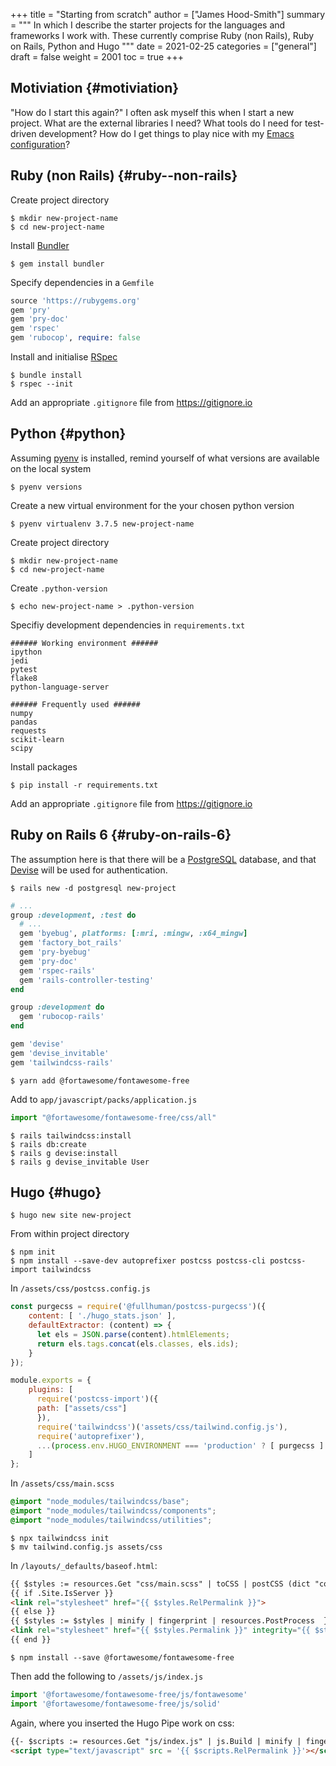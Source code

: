 +++
title = "Starting from scratch"
author = ["James Hood-Smith"]
summary = """
  In which I describe the starter projects for the languages and frameworks I work
  with. These currently comprise Ruby (non Rails), Ruby on Rails, Python and Hugo
  """
date = 2021-02-25
categories = ["general"]
draft = false
weight = 2001
toc = true
+++

## Motiviation {#motiviation}

"How do I start this again?" I often ask myself this when I start a new project.
What are the external libraries I need? What tools do I need for test-driven
development? How do I get things to play nice with my [Emacs configuration](https://github.com/jhoodsmith/.emacs.d)?


## Ruby (non Rails) {#ruby--non-rails}

Create project directory

```shell
$ mkdir new-project-name
$ cd new-project-name
```

Install [Bundler](https://bundler.io)

```shell
$ gem install bundler
```

Specify dependencies in a `Gemfile`

```ruby
source 'https://rubygems.org'
gem 'pry'
gem 'pry-doc'
gem 'rspec'
gem 'rubocop', require: false
```

Install and initialise [RSpec](https://rspec.info)

```shell
$ bundle install
$ rspec --init
```

Add an appropriate `.gitignore` file from <https://gitignore.io>


## Python {#python}

Assuming [pyenv](https://github.com/pyenv/pyenv) is installed, remind yourself of what versions are available on the local system

```shell
$ pyenv versions
```

Create a new virtual environment for the your chosen python version

```shell
$ pyenv virtualenv 3.7.5 new-project-name
```

Create project directory

```shell
$ mkdir new-project-name
$ cd new-project-name
```

Create `.python-version`

```shell
$ echo new-project-name > .python-version
```

Specifiy development dependencies in `requirements.txt`

```text
###### Working environment ######
ipython
jedi
pytest
flake8
python-language-server

###### Frequently used ######
numpy
pandas
requests
scikit-learn
scipy
```

Install packages

```shell
$ pip install -r requirements.txt
```

Add an appropriate `.gitignore` file from <https://gitignore.io>


## Ruby on Rails 6 {#ruby-on-rails-6}

The assumption here is that there will be a [PostgreSQL](https://www.postgresql.org) database, and that [Devise](https://github.com/heartcombo/devise)
will be used for authentication.

```shell
$ rails new -d postgresql new-project
```

```ruby
# ...
group :development, :test do
  # ...
  gem 'byebug', platforms: [:mri, :mingw, :x64_mingw]
  gem 'factory_bot_rails'
  gem 'pry-byebug'
  gem 'pry-doc'
  gem 'rspec-rails'
  gem 'rails-controller-testing'
end

group :development do
  gem 'rubocop-rails'
end

gem 'devise'
gem 'devise_invitable'
gem 'tailwindcss-rails'
```

```shell
$ yarn add @fortawesome/fontawesome-free
```

Add to `app/javascript/packs/application.js`

```js
import "@fortawesome/fontawesome-free/css/all"
```

```shell
$ rails tailwindcss:install
$ rails db:create
$ rails g devise:install
$ rails g devise_invitable User
```


## Hugo {#hugo}

```shell
$ hugo new site new-project
```

From within project directory

```shell
$ npm init
$ npm install --save-dev autoprefixer postcss postcss-cli postcss-import tailwindcss
```

In `/assets/css/postcss.config.js`

```js
const purgecss = require('@fullhuman/postcss-purgecss')({
    content: [ './hugo_stats.json' ],
    defaultExtractor: (content) => {
      let els = JSON.parse(content).htmlElements;
      return els.tags.concat(els.classes, els.ids);
    }
});

module.exports = {
    plugins: [
      require('postcss-import')({
	  path: ["assets/css"]
      }),
      require('tailwindcss')('assets/css/tailwind.config.js'),
      require('autoprefixer'),
      ...(process.env.HUGO_ENVIRONMENT === 'production' ? [ purgecss ] : [])
    ]
};
```

In `/assets/css/main.scss`

```scss
@import "node_modules/tailwindcss/base";
@import "node_modules/tailwindcss/components";
@import "node_modules/tailwindcss/utilities";
```

```shell
$ npx tailwindcss init
$ mv tailwind.config.js assets/css
```

In `/layouts/_defaults/baseof.html`:

```html
{{ $styles := resources.Get "css/main.scss" | toCSS | postCSS (dict "config" "./assets/css/postcss.config.js") }}
{{ if .Site.IsServer }}
<link rel="stylesheet" href="{{ $styles.RelPermalink }}">
{{ else }}
{{ $styles := $styles | minify | fingerprint | resources.PostProcess  }}
<link rel="stylesheet" href="{{ $styles.Permalink }}" integrity="{{ $styles.Data.Integrity }}">
{{ end }}
```

```shell
$ npm install --save @fortawesome/fontawesome-free
```

Then add the following to `/assets/js/index.js`

```js
import '@fortawesome/fontawesome-free/js/fontawesome'
import '@fortawesome/fontawesome-free/js/solid'
```

Again, where you inserted the Hugo Pipe work on css:

```html
{{- $scripts := resources.Get "js/index.js" | js.Build | minify | fingerprint }}
<script type="text/javascript" src = '{{ $scripts.RelPermalink }}'></script>
```
